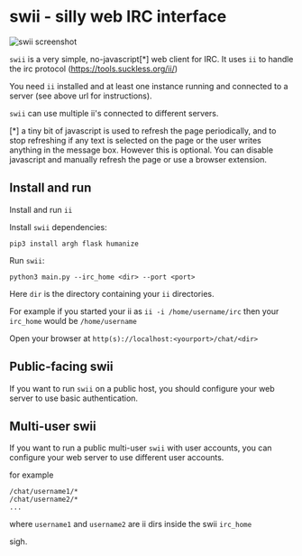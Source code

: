 # swii - silly web IRC interface

![swii screenshot](https://i.imgur.com/KbDq9OK.png)

`swii` is a very simple, no-javascript[*] web client for IRC. It uses `ii` to handle the irc protocol (https://tools.suckless.org/ii/)

You need `ii` installed and at least one instance running and connected to a server (see above url for instructions). 

`swii` can use multiple ii's connected to different servers.

[*] a tiny bit of javascript is used to refresh the page periodically, and to stop refreshing if any text is selected on the page or the user writes anything in the message box. However this is optional. You can disable javascript and manually refresh the page or use a browser extension.

## Install and run

Install and run `ii`

Install `swii` dependencies:

    pip3 install argh flask humanize

Run `swii`:

    python3 main.py --irc_home <dir> --port <port>

Here `dir` is the directory containing your `ii` directories.

For example if you started your ii as `ii -i /home/username/irc` then your `irc_home` would be `/home/username`

Open your browser at `http(s)://localhost:<yourport>/chat/<dir>`
    
## Public-facing swii

If you want to run `swii` on a public host, you should configure your web server to use basic authentication.

## Multi-user swii

If you want to run a public multi-user `swii` with user accounts, you can configure your web server to use different user accounts.

for example

    /chat/username1/*
    /chat/username2/*
    ...

where `username1` and `username2` are ii dirs inside the swii `irc_home`

sigh.
